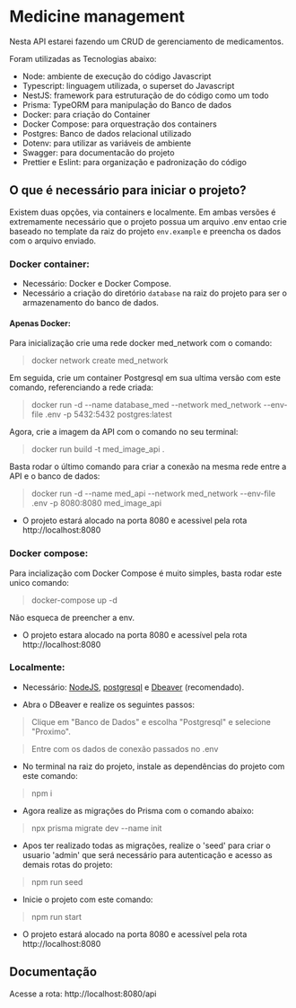 # Medicine management

Nesta API estarei fazendo um CRUD de gerenciamento de medicamentos.

Foram utilizadas as Tecnologias abaixo:
- Node: ambiente de execução do código Javascript
- Typescript: linguagem utilizada, o superset do Javascript
- NestJS: framework para estruturação de do código como um todo
- Prisma: TypeORM para manipulação do Banco de dados
- Docker: para criação do Container
- Docker Compose: para orquestração dos containers
- Postgres: Banco de dados relacional utilizado
- Dotenv: para utilizar as variáveis de ambiente
- Swagger: para documentacão do projeto
- Prettier e Eslint: para organização e padronização do código

## O que é necessário para iniciar o projeto?

Existem duas opções, via containers e localmente. Em ambas versões é extremamente necessário que o projeto possua um arquivo .env entao crie baseado no template da raiz do projeto `env.example` e preencha os dados com o arquivo enviado.


### Docker container:
- Necessário: Docker e Docker Compose.
- Necessário a criação do diretório `database` na raiz do projeto para ser o armazenamento do banco de dados.

#### Apenas Docker:

Para inicialização crie uma rede docker med_network com o comando:

> docker network create med_network

Em seguida, crie um container Postgresql em sua ultima versão com este comando, referenciando a rede criada:

> docker run -d --name database_med --network med_network --env-file .env -p 5432:5432 postgres:latest

Agora, crie a imagem da API com o comando no seu terminal: 

> docker run build -t med_image_api .

Basta rodar o último comando para criar a conexão na mesma rede entre a API e o banco de dados:

> docker run -d --name med_api --network med_network --env-file .env -p 8080:8080 med_image_api

- O projeto estará alocado na porta 8080 e acessivel pela rota http://localhost:8080

### Docker compose:

Para incialização com Docker Compose é muito simples, basta rodar este unico comando:

> docker-compose up -d

Não esqueca de preencher a env.

- O projeto estara alocado na porta 8080 e acessível pela rota http://localhost:8080

### Localmente:

- Necessário: [NodeJS](https://nodejs.org/en), [postgresql](https://www.postgresql.org/) e [Dbeaver](https://dbeaver.io/) (recomendado).

- Abra o DBeaver e realize os seguintes passos:
> Clique em "Banco de Dados" e escolha "Postgresql" e selecione "Proximo".

> Entre com os dados de conexão passados no .env

- No terminal na raiz do projeto, instale as dependências do projeto com este comando:

> npm i

- Agora realize as migrações do Prisma com o comando abaixo:
  
> npx prisma migrate dev --name init

- Apos ter realizado todas as migrações, realize o 'seed' para criar o usuario 'admin' que será necessário para autenticação e acesso as demais rotas do projeto:

> npm run seed

- Inicie o projeto com este comando:

> npm run start

- O projeto estará alocado na porta 8080 e acessível pela rota http://localhost:8080

## Documentação

Acesse a rota: http://localhost:8080/api
